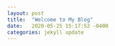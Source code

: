 ```yaml
---
layout: post
title:  "Welcome to My Blog"
date:   2020-05-25 15:17:52 -0400
categories: jekyll update
---
```

